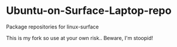 # Ubuntu-on-Surface-Laptop-repo
Package repositories for linux-surface

This is my fork so use at your own risk.. Beware, I'm stoopid!
